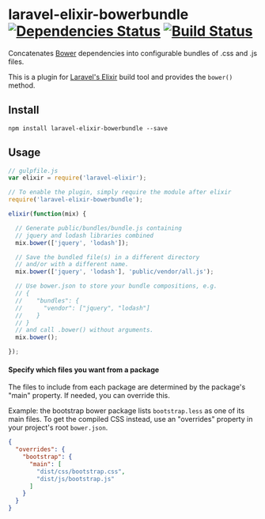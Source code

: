 # laravel-elixir-bowerbundle [![Dependencies Status](https://david-dm.org/parsnick/laravel-elixir-bowerbundle.svg)](https://david-dm.org/parsnick/laravel-elixir-bowerbundle) [![Build Status](https://travis-ci.org/parsnick/laravel-elixir-bowerbundle.svg?branch=master)](https://travis-ci.org/parsnick/laravel-elixir-bowerbundle)

Concatenates [Bower](https://bower.io) dependencies into configurable bundles of .css and .js files.

This is a plugin for [Laravel's Elixir](https://github.com/laravel/elixir) build tool and provides the `bower()` method.

## Install
 `npm install laravel-elixir-bowerbundle --save`

## Usage
  ```js
  // gulpfile.js
  var elixir = require('laravel-elixir');

  // To enable the plugin, simply require the module after elixir
  require('laravel-elixir-bowerbundle');

  elixir(function(mix) {

    // Generate public/bundles/bundle.js containing
    // jquery and lodash libraries combined
    mix.bower(['jquery', 'lodash']);

    // Save the bundled file(s) in a different directory
    // and/or with a different name.
    mix.bower(['jquery', 'lodash'], 'public/vendor/all.js');

    // Use bower.json to store your bundle compositions, e.g.
    // {
    //    "bundles": {
    //      "vendor": ["jquery", "lodash"]
    //    }
    // }
    // and call .bower() without arguments.
    mix.bower();

  });
  ```

#### Specify which files you want from a package

The files to include from each package are determined by the package's "main" property. If needed, you can override this.

Example: the bootstrap bower package lists `bootstrap.less` as one of its main files. To get the compiled CSS instead, use an "overrides" property in your project's root `bower.json`.

```json
{
  "overrides": {
    "bootstrap": {
      "main": [
        "dist/css/bootstrap.css",
        "dist/js/bootstrap.js"
      ]
    }
  }
}
```
